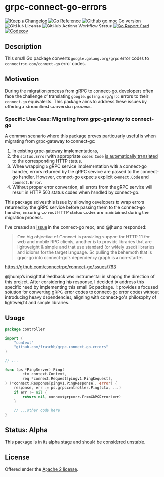 # grpc-connect-go-errors

[![Keep a Changelog](https://img.shields.io/badge/changelog-Keep%20a%20Changelog-%23E05735)](CHANGELOG.md)
[![Go Reference](https://pkg.go.dev/badge/github.com/franchb/grpc-connect-go-errors.svg)](https://pkg.go.dev/github.com/franchb/grpc-connect-go-errors)
![GitHub go.mod Go version](https://img.shields.io/github/go-mod/go-version/franchb/grpc-connect-go-errors)
![GitHub License](https://img.shields.io/github/license/franchb/grpc-connect-go-errors)
![GitHub Actions Workflow Status](https://img.shields.io/github/actions/workflow/status/franchb/grpc-connect-go-errors/build.yml)
[![Go Report Card](https://goreportcard.com/badge/github.com/franchb/grpc-connect-go-errors)](https://goreportcard.com/report/github.com/franchb/grpc-connect-go-errors)
[![Codecov](https://codecov.io/gh/franchb/grpc-connect-go-errors/branch/main/graph/badge.svg)](https://codecov.io/gh/franchb/grpc-connect-go-errors)


## Description

This small Go package converts `google.golang.org/grpc` error codes to `connectrpc.com/connect-go` error codes.

## Motivation

During the migration process from gRPC to connect-go, developers often face the challenge of 
translating `google.golang.org/grpc` errors to their `connect-go` equivalents. 
This package aims to address these issues by offering a streamlined conversion process.

### Specific Use Case: Migrating from grpc-gateway to connect-go

A common scenario where this package proves particularly useful is when migrating from grpc-gateway to connect-go:

1. In existing [grpc-gateway](https://github.com/grpc-ecosystem/grpc-gateway) implementations, 
2. the `status.Error` with appropriate `codes.Code` [is automatically translated](https://github.com/grpc-ecosystem/grpc-gateway/blob/cd8ebb289a410418160f42c68a5fcbe67067a102/runtime/errors.go#L36) to the corresponding HTTP status.
3. When wrapping a gRPC service implementation with a connect-go handler, errors returned by the gRPC service are passed to the connect-go handler. However, connect-go expects explicit `connect.Code` and `connect.Error`.
4. Without proper error conversion, all errors from the gRPC service will result in HTTP 500 status codes when handled by connect-go.

This package solves this issue by allowing developers to wrap errors returned by the gRPC service 
before passing them to the connect-go handler, ensuring correct HTTP status codes are maintained during the migration process.

I've created an [issue](https://github.com/connectrpc/connect-go/issues/763) in the connect-go repo, and @jhump responded:

 > One big objective of Connect is providing support for HTTP 1.1 for web and mobile RPC clients, another is to 
 > provide libraries that are lightweight & simple and that use standard (or widely used) 
 > libraries and idioms for the target language. So pulling the behemoth that is grpc-go into connect-go's 
 > dependency graph is a non-starter.
 >
https://github.com/connectrpc/connect-go/issues/763


@jhump's insightful feedback was instrumental in shaping the direction of this project. 
After considering his response, I decided to address this specific need by implementing this small Go package. 
It provides a focused solution for converting gRPC error codes to connect-go error codes without introducing heavy dependencies, 
aligning with connect-go's philosophy of lightweight and simple libraries.

## Usage

```go
package controller

import (
	"context"
	"github.com/franchb/grpc-connect-go-errors"
)

// ...

func (ps *PingServer) Ping(
        ctx context.Context,
        req *connect.Request[pingv1.PingRequest],
) (*connect.Response[pingv1.PingResponse], error) {
	response, err := ps.grpccontroller.Ping(ctx, ...)
	if err != nil {
		return nil, connectgrpcerr.FromGRPCError(err)
	}

	// ...other code here
}
```

## Status: Alpha

This package is in its alpha stage and should be considered unstable.


## License

Offered under the [Apache 2 license](LICENSE).
